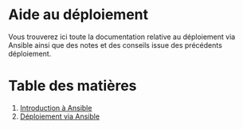 # Aide au déploiement

Vous trouverez ici toute la documentation relative au déploiement via Ansible ainsi que des notes et des conseils issue des précédents déploiement.

# Table des matières
1. [Introduction à Ansible](#)
2. [Déploiement via Ansible](deploiement_avec_ansible.md)
